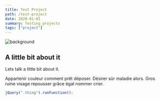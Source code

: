 ```yaml
---
title: Test Project
path: /test-project
date: 2020-01-01
summary: Testing projects
tags: ["project"]
---
```


![background](./images/blog_bg_4.jpg)

## A little bit about it

Lets talk a little bit about it.

Appartenir couleur comment prêt déposer. Désirer sûr maladie alors. Gros ruine visage repousser grâce égal nommer crier.

```js
jQuery(".thing").runFunction();
```

